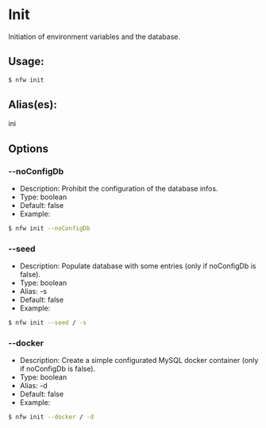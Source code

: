 # Init
Initiation of environment variables and the database.
## Usage:
```sh
$ nfw init
```
## Alias(es):
ini
## Options
### --noConfigDb
- Description: Prohibit the configuration of the database infos.
- Type: boolean
- Default: false
- Example:
```sh
$ nfw init --noConfigDb 
```
### --seed
- Description: Populate database with some entries (only if noConfigDb is false).
- Type: boolean
- Alias: -s
- Default: false
- Example:
```sh
$ nfw init --seed / -s 
```
### --docker
- Description: Create a simple configurated MySQL docker container (only if noConfigDb is false).
- Type: boolean
- Alias: -d
- Default: false
- Example:
```sh
$ nfw init --docker / -d 
```